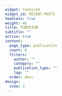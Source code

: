 ```yaml
---
widget: featured
widget_id: RECENT-POSTS
headless: true
weight: 40
title: 代表性文章
subtitle: ""
active: true
content:
  page_type: publication
  count: 0
  filters:
    author: ""
    category: ""
    publication_type: ""
    tag: ""
  order: desc
design:
  view: 3
---
```

